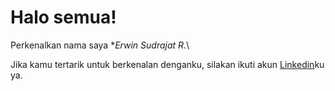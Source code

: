 # Halo semua! 

Perkenalkan nama saya **Erwin Sudrajat R*.\

Jika kamu tertarik untuk berkenalan denganku, silakan ikuti akun [Linkedin](https://www.linkedin.com/in/erwin-sudrajat-rubiyanto-8803bb1b7)ku ya.
